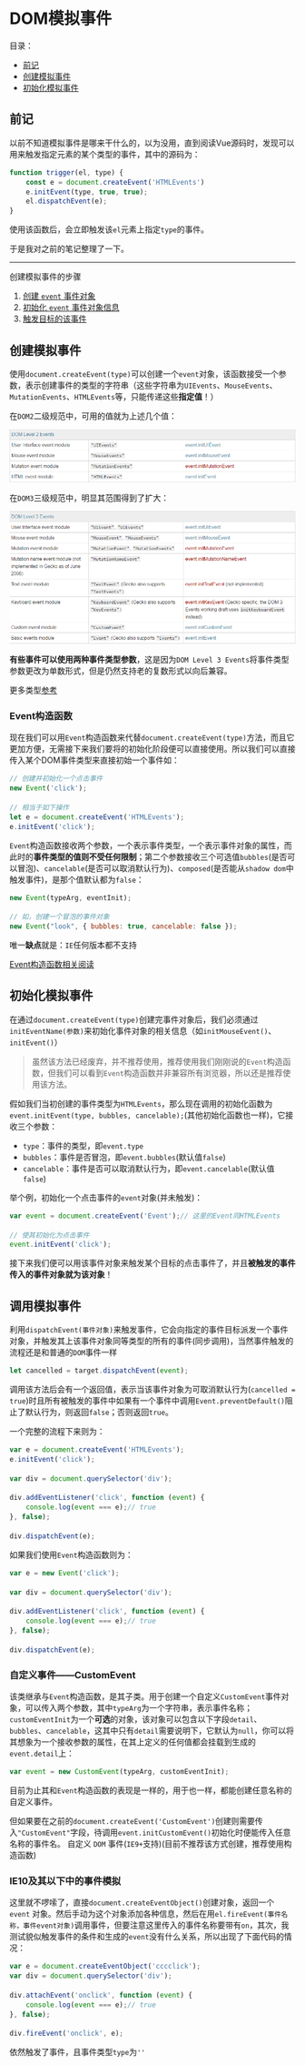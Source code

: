 # DOM模拟事件

目录：

- [前记](#%e5%89%8d%e8%ae%b0)
- [创建模拟事件](#%e5%88%9b%e5%bb%ba%e6%a8%a1%e6%8b%9f%e4%ba%8b%e4%bb%b6)
- [初始化模拟事件](#%e5%88%9d%e5%a7%8b%e5%8c%96%e6%a8%a1%e6%8b%9f%e4%ba%8b%e4%bb%b6)

## 前记

以前不知道模拟事件是哪来干什么的，以为没用，直到阅读Vue源码时，发现可以用来触发指定元素的某个类型的事件，其中的源码为：

```js
function trigger(el, type) {
    const e = document.createEvent('HTMLEvents')
    e.initEvent(type, true, true);
    el.dispatchEvent(e);
}
```

使用该函数后，会立即触发该`el`元素上指定`type`的事件。

于是我对之前的笔记整理了一下。
____

创建模拟事件的步骤

1. [创建 `event` 事件对象](#%e5%88%9b%e5%bb%ba%e6%a8%a1%e6%8b%9f%e4%ba%8b%e4%bb%b6)
2. [初始化 `event` 事件对象信息](#%e5%88%9d%e5%a7%8b%e5%8c%96%e6%a8%a1%e6%8b%9f%e4%ba%8b%e4%bb%b6)
3. [触发目标的该事件](#%e8%b0%83%e7%94%a8%e6%a8%a1%e6%8b%9f%e4%ba%8b%e4%bb%b6)

## 创建模拟事件

使用`document.createEvent(type)`可以创建一个`event`对象，该函数接受一个参数，表示创建事件的类型的字符串（这些字符串为`UIEvents`、`MouseEvents`、`MutationEvents`、`HTMLEvents`等，只能传递这些**指定值**！）

在`DOM2`二级规范中，可用的值就为上述几个值：

![DOM2可选的模拟事件类型](./imgs/DOM2可选的自定义事件类型.png)

在`DOM3`三级规范中，明显其范围得到了扩大：

![DOM3可选的模拟事件类型](./imgs/DOM3可选的自定义事件类型.png)

**有些事件可以使用两种事件类型参数**，这是因为`DOM Level 3 Events`将事件类型参数更改为单数形式，但是仍然支持老的复数形式以向后兼容。

更多类型[参考](https://developer.mozilla.org/zh-CN/docs/Web/API/Document/createEvent)

### Event构造函数

现在我们可以用`Event`构造函数来代替`document.createEvent(type)`方法，而且它更加方便，无需接下来我们要将的初始化阶段便可以直接使用。所以我们可以直接传入某个DOM事件类型来直接初始一个事件如：

```js
// 创建并初始化一个点击事件
new Event('click');

// 相当于如下操作
let e = document.createEvent('HTMLEvents');
e.initEvent('click');
```

`Event`构造函数接收两个参数，一个表示事件类型，一个表示事件对象的属性，而此时的**事件类型的值则不受任何限制**；第二个参数接收三个可选值`bubbles`(是否可以冒泡)、`cancelable`(是否可以取消默认行为)、`composed`(是否能从`shadow dom`中触发事件)，是那个值默认都为`false`：

```js
new Event(typeArg, eventInit);

// 如，创建一个冒泡的事件对象
new Event("look", { bubbles: true, cancelable: false });
```

唯一**缺点**就是：`IE`任何版本都不支持

[Event构造函数相关阅读](https://developer.mozilla.org/zh-CN/docs/Web/API/Event/Event)

## 初始化模拟事件

在通过`document.createEvent(type)`创建完事件对象后，我们必须通过`initEventName(参数)`来初始化事件对象的相关信息（如`initMouseEvent()`、`initEvent()`）

>虽然该方法已经废弃，并不推荐使用，推荐使用我们刚刚说的`Event`构造函数，但我们可以看到`Event`构造函数并非兼容所有浏览器，所以还是推荐使用该方法。

假如我们当初创建的事件类型为`HTMLEvents`，那么现在调用的初始化函数为`event.initEvent(type, bubbles, cancelable);`(其他初始化函数也一样)，它接收三个参数：

- `type`：事件的类型，即`event.type`
- `bubbles`：事件是否冒泡，即`event.bubbles`(默认值`false`)
- `cancelable`：事件是否可以取消默认行为，即`event.cancelable`(默认值`false`)

举个例，初始化一个点击事件的`event`对象(并未触发)：

```js
var event = document.createEvent('Event');// 这里的Event同HTMLEvents

// 使其初始化为点击事件
event.initEvent('click');
```

接下来我们便可以用该事件对象来触发某个目标的点击事件了，并且**被触发的事件传入的事件对象就为该对象**！

## 调用模拟事件

利用`dispatchEvent(事件对象)`来触发事件，它会向指定的事件目标派发一个事件对象，并触发其上该事件对象同等类型的所有的事件(同步调用)，当然事件触发的流程还是和普通的`DOM`事件一样

```js
let cancelled = target.dispatchEvent(event);
```

调用该方法后会有一个返回值，表示当该事件对象为可取消默认行为(`cancelled = true`)时且所有被触发的事件中如果有一个事件中调用`Event.preventDefault()`阻止了默认行为，则返回`false`；否则返回`true`。

一个完整的流程下来则为：

```js
var e = document.createEvent('HTMLEvents');
e.initEvent('click');

var div = document.querySelector('div');

div.addEventListener('click', function (event) {
    console.log(event === e);// true
}, false);

div.dispatchEvent(e);
```

如果我们使用`Event`构造函数则为：

```js
var e = new Event('click');

var div = document.querySelector('div');

div.addEventListener('click', function (event) {
    console.log(event === e);// true
}, false);

div.dispatchEvent(e);
```

### 自定义事件——CustomEvent

该类继承与`Event`构造函数，是其子类。用于创建一个自定义`CustomEvent`事件对象，可以传入两个参数，其中`typeArg`为一个字符串，表示事件名称；`customEventInit`为一个**可选**的对象，该对象可以包含以下字段`detail`、`bubbles`、`cancelable`，这其中只有`detail`需要说明下，它默认为`null`，你可以将其想象为一个接收参数的属性，在其上定义的任何值都会挂载到生成的`event.detail`上：

```js
var event = new CustomEvent(typeArg, customEventInit);
```

目前为止其和`Event`构造函数的表现是一样的，用于也一样，都能创建任意名称的自定义事件。

但如果要在之前的`document.createEvent('CustomEvent')`创建则需要传入`"CustomEvent"`字段，待调用`event.initCustomEvent()`初始化时便能传入任意名称的事件名。
自定义 `DOM` 事件(`IE9+`支持)(目前不推荐该方式创建，推荐使用构造函数)

### IE10及其以下中的事件模拟

这里就不啰嗦了，直接`document.createEventObject()`创建对象，返回一个 `event` 对象。然后手动为这个对象添加各种信息，然后在用`el.fireEvent(事件名称，事件event对象)`调用事件，但要注意这里传入的事件名称要带有`on`，其次，我测试貌似触发事件的条件和生成的`event`没有什么关系，所以出现了下面代码的情况：

```js
var e = document.createEventObject('cccclick');
var div = document.querySelector('div');

div.attachEvent('onclick', function (event) {
    console.log(event === e);// true
}, false);

div.fireEvent('onclick', e);
```

依然触发了事件，且事件类型`type`为`''`
